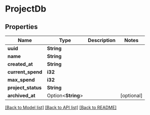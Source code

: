 # ProjectDb

## Properties

Name | Type | Description | Notes
------------ | ------------- | ------------- | -------------
**uuid** | **String** |  | 
**name** | **String** |  | 
**created_at** | **String** |  | 
**current_spend** | **i32** |  | 
**max_spend** | **i32** |  | 
**project_status** | **String** |  | 
**archived_at** | Option<**String**> |  | [optional]

[[Back to Model list]](../README.md#documentation-for-models) [[Back to API list]](../README.md#documentation-for-api-endpoints) [[Back to README]](../README.md)


